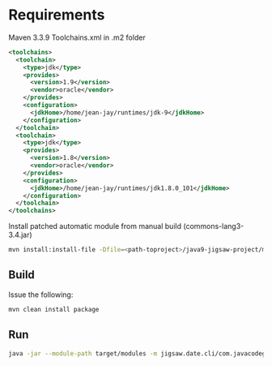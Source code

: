 # Requirements
Maven 3.3.9
Toolchains.xml in .m2 folder
```xml
<toolchains>
  <toolchain>
    <type>jdk</type>
    <provides>
      <version>1.9</version>
      <vendor>oracle</vendor>
    </provides>
    <configuration>
      <jdkHome>/home/jean-jay/runtimes/jdk-9</jdkHome>
    </configuration>
  </toolchain>
  <toolchain>
    <type>jdk</type>
    <provides>
      <version>1.8</version>
      <vendor>oracle</vendor>
    </provides>
    <configuration>
      <jdkHome>/home/jean-jay/runtimes/jdk1.8.0_101</jdkHome>
    </configuration>
  </toolchain>
</toolchains>
```
Install patched automatic module from manual build (commons-lang3-3.4.jar)
```bash
mvn install:install-file -Dfile=<path-toproject>/java9-jigsaw-project/manual-build/after/patched-automatic-modules/commons-lang3-3.4.jar -DgroupId=org.apache.commons -DartifactId=commons-lang3 -Dversion=3.4-module -Dpackaging=jar
```
## Build
Issue the following:
```bash
mvn clean install package
```
## Run
```bash
java -jar --module-path target/modules -m jigsaw.date.cli/com.javacodegeeks.jigsaw.date.cli.Main
```

